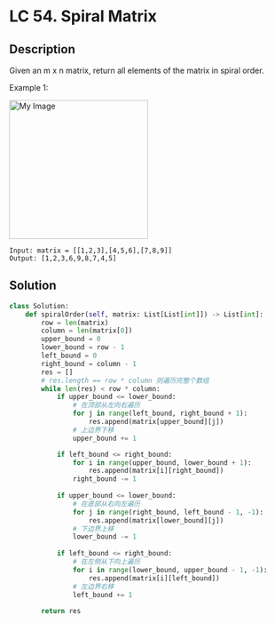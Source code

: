 # LC 54. Spiral Matrix

## Description
Given an m x n matrix, return all elements of the matrix in spiral order.

Example 1:

<img src="https://assets.leetcode.com/uploads/2020/11/13/spiral1.jpg" alt="My Image" height="250" />

```
Input: matrix = [[1,2,3],[4,5,6],[7,8,9]]
Output: [1,2,3,6,9,8,7,4,5]
```

## Solution
```py
class Solution:
    def spiralOrder(self, matrix: List[List[int]]) -> List[int]:
        row = len(matrix)
        column = len(matrix[0])
        upper_bound = 0
        lower_bound = row - 1
        left_bound = 0
        right_bound = column - 1
        res = []
        # res.length == row * column 则遍历完整个数组
        while len(res) < row * column:
            if upper_bound <= lower_bound:
                # 在顶部从左向右遍历
                for j in range(left_bound, right_bound + 1):
                    res.append(matrix[upper_bound][j])
                # 上边界下移
                upper_bound += 1         

            if left_bound <= right_bound:
                for i in range(upper_bound, lower_bound + 1):
                    res.append(matrix[i][right_bound])
                right_bound -= 1
            
            if upper_bound <= lower_bound:
                # 在底部从右向左遍历
                for j in range(right_bound, left_bound - 1, -1):
                    res.append(matrix[lower_bound][j])
                # 下边界上移
                lower_bound -= 1
            
            if left_bound <= right_bound:
                # 在左侧从下向上遍历
                for i in range(lower_bound, upper_bound - 1, -1):
                    res.append(matrix[i][left_bound])
                # 左边界右移
                left_bound += 1
        
        return res
```

